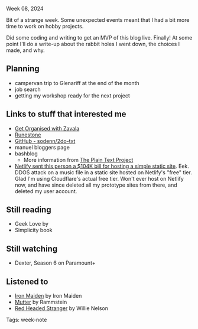 Week 08, 2024

<p class="notice">Bit of a strange week. Some unexpected events meant that I had a bit more time to work on hobby projects.</p>


Did some coding and writing to get an MVP of this blog live. Finally! At some point I'll do a write-up about the rabbit holes I went down, the choices I made, and why.

## Planning

-   campervan trip to Glenariff at the end of the month
-   job search
-   getting my workshop ready for the next project

## Links to stuff that interested me

-   [Get Organised with Zavala](https://zavala.vincode.io)
-   [Runestone](https://runestone.app/)
-   [GitHub - sodenn/2do-txt](https://github.com/sodenn/2do-txt)
-   manuel bloggers page
-   bashblog
    -   More information from [The Plain Text Project](https://plaintextproject.online/articles/2021/05/04/bashblog.html)
- [Netlify sent this person a $104K bill for hosting a simple static site](https://www.reddit.com/r/webdev/comments/1b14bty/netlify_just_sent_me_a_104k_bill_for_a_simple/). Eek. DDOS attack on a music file in a static site hosted on Netlify's "free" tier. Glad I'm using Cloudflare's actual free tier. Won't ever host on Netlify now, and have since deleted all my prototype sites from there, and deleted my user account. 

## Still reading

-   Geek Love by
-   Simplicity book

## Still watching

-   Dexter, Season 6 on Paramount+

## Listened to

-   [Iron Maiden](https://songwhip.com/iron-maiden/ironmaiden2015remaster) by Iron Maiden
-   [Mutter](https://songwhip.com/rammstein/mutter-2001) by Rammstein
-   [Red Headed Stranger](https://songwhip.com/willie-nelson/red-headed-stranger) by Willie Nelson


Tags: week-note
